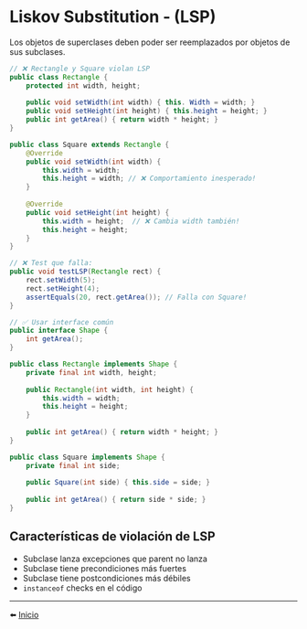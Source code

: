# Liskov Substitution ‐ (LSP)
Los objetos de superclases deben poder ser reemplazados por objetos de sus subclases.
```java title="❌ Violación Común"
// ❌ Rectangle y Square violan LSP
public class Rectangle {
    protected int width, height;
    
    public void setWidth(int width) { this. Width = width; }
    public void setHeight(int height) { this.height = height; }
    public int getArea() { return width * height; }
}

public class Square extends Rectangle {
    @Override
    public void setWidth(int width) {
        this.width = width;
        this.height = width; // ❌ Comportamiento inesperado!
    }
    
    @Override
    public void setHeight(int height) {
        this.width = height;  // ❌ Cambia width también!
        this.height = height;
    }
}

// ❌ Test que falla:
public void testLSP(Rectangle rect) {
    rect.setWidth(5);
    rect.setHeight(4);
    assertEquals(20, rect.getArea()); // Falla con Square!
}
```

```java title="✅ Uso Correcto"
// ✅ Usar interface común
public interface Shape {
    int getArea();
}

public class Rectangle implements Shape {
    private final int width, height;
    
    public Rectangle(int width, int height) {
        this.width = width;
        this.height = height;
    }
    
    public int getArea() { return width * height; }
}

public class Square implements Shape {
    private final int side;
    
    public Square(int side) { this.side = side; }
    
    public int getArea() { return side * side; }
}
```
## Características de violación de LSP
- Subclase lanza excepciones que parent no lanza
- Subclase tiene precondiciones más fuertes
- Subclase tiene postcondiciones más débiles
- `instanceof` checks en el código

---

⬅️ [Inicio](../../../../README.md)